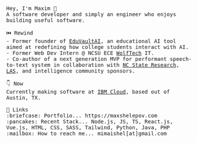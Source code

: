 <p align="left">
  <samp>
    Hey, I'm Maxim 👋 <br/>
    A software developer and simply an engineer who enjoys building useful software.<br/><br/>
    ⏮️ Rewind<br/>
    - Former founder of <a href="https://blog.eduvaultai.com/">EduVaultAI</a>, an educational AI tool aimed at redefining how college students interact with AI.<br/>
    - Former Web Dev Intern @ NCSU ECE <a href="https://tools.wolftech.ncsu.edu/">WolfTech</a> IT.<br/>
    - Co-author of a next generation MVP for performant speech-to-text system in collaboration with <a href="https://www.ncsu.edu/research/">NC State Research</a>, <a href="https://ncsu-las.org">LAS</a>, and intelligence community sponsors.<br/><br/>
    👇 Now<br/>
    Currently making software at <a href="https://www.ibm.com/cloud">IBM Cloud</a>, based out of Austin, TX.<br/><br/>
    🔗 Links<br/>
    :briefcase: Portfolio... https://maxshelepov.com <br/>
    :pancakes: Recent Stack... Node.js, JS, TS, React.js, Vue.js, HTML, CSS, SASS, Tailwind, Python, Java, PHP <br/>
    :mailbox: How to reach me... mimaishel[at]gmail.com <br/>
  </samp>
</p>
<!--
**feifyKike/feifyKike** is a ✨ _special_ ✨ repository because its `README.md` (this file) appears on your GitHub profile.

Here are some ideas to get you started:

- 🔭 I’m currently working on ...
- 🌱 I’m currently learning ...
- 👯 I’m looking to collaborate on ...
- 🤔 I’m looking for help with ...
- 💬 Ask me about ...
- 📫 How to reach me: ...
- 😄 Pronouns: ...
- ⚡ Fun fact: ...
-->
